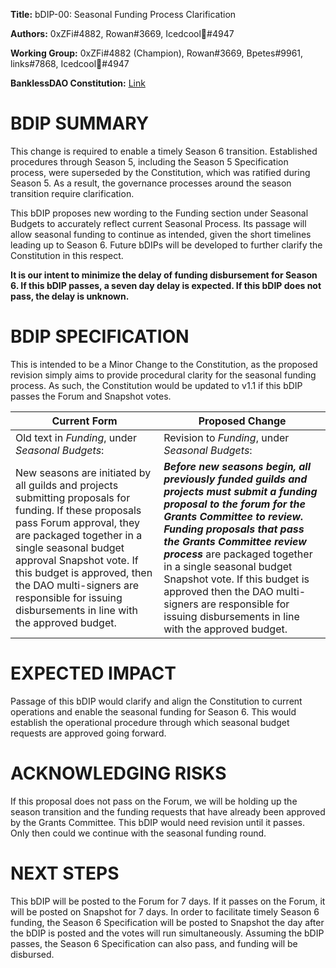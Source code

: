 **Title:** bDIP-00: Seasonal Funding Process Clarification

**Authors:** 0xZFi#4882, Rowan#3669, Icedcool🏴#4947

**Working Group:** 0xZFi#4882 (Champion), Rowan#3669, Bpetes#9961, links#7868, Icedcool🏴#4947

**BanklessDAO Constitution:** [Link](https://github.com/BanklessDAO/bankless-dao-constitution/blob/main/bdao-constitution.md)

# **BDIP SUMMARY**

This change is required to enable a timely Season 6 transition. Established procedures through Season 5, including the Season 5 Specification process, were superseded by the Constitution, which was ratified during Season 5. As a result, the governance processes around the season transition require clarification.

This bDIP proposes new wording to the Funding section under Seasonal Budgets to accurately reflect current Seasonal Process. Its passage will allow seasonal funding to continue as intended, given the short timelines leading up to Season 6. Future bDIPs will be developed to further clarify the Constitution in this respect.

**It is our intent to minimize the delay of funding disbursement for Season 6. If this bDIP passes, a seven day delay is expected. If this bDIP does not pass, the delay is unknown.**

# **BDIP SPECIFICATION**

This is intended to be a Minor Change to the Constitution, as the proposed revision simply aims to provide procedural clarity for the seasonal funding process. As such, the Constitution would be updated to v1.1 if this bDIP passes the Forum and Snapshot votes.

| **Current Form** | **Proposed Change** |
| --- | --- |
| Old text in _Funding_, under _Seasonal Budgets_: | Revision to _Funding_, under _Seasonal Budgets_: |
| New seasons are initiated by all guilds and projects submitting proposals for funding. If these proposals pass Forum approval, they are packaged together in a single seasonal budget approval Snapshot vote. If this budget is approved, then the DAO multi-signers are responsible for issuing disbursements in line with the approved budget. | _**Before new seasons begin, all previously funded guilds and projects must submit a funding proposal to the forum for the Grants Committee to review. Funding proposals that pass the Grants Committee review process**_ are packaged together in a single seasonal budget Snapshot vote. If this budget is approved then the DAO multi-signers are responsible for issuing disbursements in line with the approved budget. |

# **EXPECTED IMPACT**

Passage of this bDIP would clarify and align the Constitution to current operations and enable the seasonal funding for Season 6. This would establish the operational procedure through which seasonal budget requests are approved going forward.

# **ACKNOWLEDGING RISKS**

If this proposal does not pass on the Forum, we will be holding up the season transition and the funding requests that have already been approved by the Grants Committee. This bDIP would need revision until it passes. Only then could we continue with the seasonal funding round.

# **NEXT STEPS**

This bDIP will be posted to the Forum for 7 days. If it passes on the Forum, it will be posted on Snapshot for 7 days. In order to facilitate timely Season 6 funding, the Season 6 Specification will be posted to Snapshot the day after the bDIP is posted and the votes will run simultaneously. Assuming the bDIP passes, the Season 6 Specification can also pass, and funding will be disbursed.
